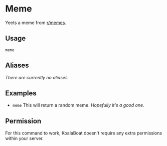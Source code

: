# Meme
Yeets a meme from [r/memes](https://www.reddit.com/r/memes/).

## Usage
`meme`

## Aliases
*There are currently no aliases*

## Examples
- `meme` This will return a random meme. *Hopefully it's a good one.*

## Permission
For this command to work, KoalaBoat doesn't require any extra permissions within your server.